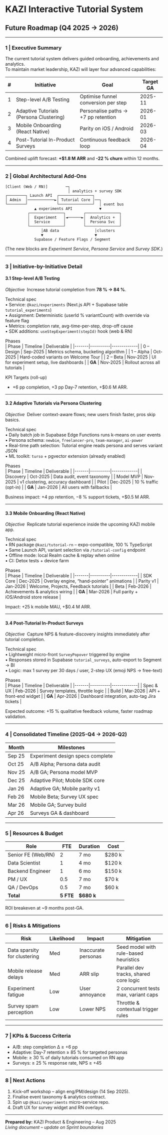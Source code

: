 # KAZI Interactive Tutorial System  
## Future Roadmap (Q4 2025 → 2026)

---

### 1 | Executive Summary
The current tutorial system delivers guided onboarding, achievements and analytics.  
To maintain market leadership, KAZI will layer four advanced capabilities:

| # | Initiative | Goal | Target GA |
|---|------------|------|-----------|
| 1 | Step-level A/B Testing | Optimise funnel conversion per step | 2025-11 |
| 2 | Adaptive Tutorials (Persona Clustering) | Personalise paths → +7 pp retention | 2026-01 |
| 3 | Mobile Onboarding (React Native) | Parity on iOS / Android | 2026-03 |
| 4 | Post-Tutorial In-Product Surveys | Continuous feedback loop | 2026-04 |

Combined uplift forecast: **+$1.8 M ARR** and **-22 % churn** within 12 months.

---

### 2 | Global Architectural Add-Ons
```
[Client (Web / RN)]        ─┐
                            │ analytics + survey SDK
┌────────┐ Launch API  ┌───────────────┐
│ Admin  │────────────►│ Tutorial Core │──┐
└────────┘             └───────────────┘  │ event bus
             ▲ experiments API            ▼
          ┌───────────────┐        ┌───────────────┐
          │  Experiment   │◄──────►│  Analytics +  │
          │  Service      │        │  Persona Svc  │
          └───────────────┘        └───────────────┘
                │AB data                │clusters
                ▼                       ▼
             Supabase / Feature Flags / Segment
```
(The new blocks are *Experiment Service*, *Persona Service* and *Survey SDK*.)

---

### 3 | Initiative-by-Initiative Detail

#### 3.1  Step-level A/B Testing
*Objective* Increase tutorial completion from **78 % → 84 %**.  

Technical spec  
• Service: `@kazi/experiments` (Next.js API + Supabase table `tutorial_experiments`)  
• Assignment: Deterministic (userId % variantCount) with override via feature flag  
• Metrics: completion rate, avg-time-per-step, drop-off cause  
• SDK additions: `useStepExperiment(stepId)` hook (web & RN)  

Phases  
| Phase | Timeline | Deliverable |
|-------|----------|-------------|
| 0 – Design | Sep-2025 | Metrics schema, bucketing algorithm |
| 1 – Alpha  | Oct-2025 | Hard-coded variants on Welcome Tour |
| 2 – Beta   | Nov-2025 | UI for experiment setup, live dashboards |
| **GA**     | Nov-2025 | Rollout across all tutorials |

KPI Targets (roll-up)  
* +6 pp completion, +3 pp Day-7 retention, +$0.6 M ARR.

---

#### 3.2  Adaptive Tutorials via Persona Clustering
*Objective* Deliver context-aware flows; new users finish faster, pros skip basics.  

Technical spec  
• Daily batch job in Supabase Edge Functions runs k-means on user events  
• Persona schema: `newbie`, `freelancer-pro`, `team-manager`, `ai-power`  
• Real-time path selection: Tutorial engine reads persona and serves variant JSON  
• ML toolkit: `turso` + pgvector extension (already enabled)  

Phases  
| Phase | Timeline | Deliverable |
|-------|----------|-------------|
| Discovery | Oct-2025 | Data audit, event taxonomy |
| Model MVP | Nov-2025 | v1 clustering, accuracy dashboard |
| Pilot | Dec-2025 | 10 % traffic (opt-in) |
| **GA** | Jan-2026 | All users with fallbacks |

Business impact: +4 pp retention, −8 % support tickets, +$0.5 M ARR.

---

#### 3.3  Mobile Onboarding (React Native)
*Objective* Replicate tutorial experience inside the upcoming KAZI mobile app.  

Technical spec  
• RN package `@kazi/tutorial-rn` – expo-compatible, 100 % TypeScript  
• Same Launch API, variant selection via `/tutorial-config` endpoint  
• Offline mode: local Realm cache & replay when online  
• CI: Detox tests + device farm  

Phases  
| Phase | Timeline | Deliverable |
|-------|----------|-------------|
| SDK Core | Dec-2025 | Overlay engine, “hand-pointer” animations |
| Parity v1 | Jan-2026 | Welcome, Projects, Feedback tutorials |
| Beta | Feb-2026 | Achievements & analytics wiring |
| **GA** | Mar-2026 | Full parity + iOS/Android store release |

Impact: +25 k mobile MAU, +$0.4 M ARR.

---

#### 3.4  Post-Tutorial In-Product Surveys
*Objective* Capture NPS & feature-discovery insights immediately after tutorial completion.  

Technical spec  
• Lightweight micro-front `SurveyPopover` triggered by engine  
• Responses stored in Supabase `tutorial_surveys`, auto-export to Segment → BI  
• Logic: max 1 survey per 30 days / user, 2-step UX (emoji NPS → free-text)  

Phases  
| Phase | Timeline | Deliverable |
|-------|----------|-------------|
| Spec & UX | Feb-2026 | Survey templates, throttle logic |
| Build | Mar-2026 | API + front-end widget |
| **GA** | Apr-2026 | Dashboard integration, auto-tag Jira tickets |

Expected outcome: +15 % qualitative feedback volume, faster roadmap validation.

---

### 4 | Consolidated Timeline (2025-Q4 → 2026-Q2)
| Month | Milestones |
|-------|------------|
| Sep 25 | Experiment design specs complete |
| Oct 25 | A/B Alpha; Persona data audit |
| Nov 25 | A/B GA; Persona model MVP |
| Dec 25 | Adaptive Pilot; Mobile SDK core |
| Jan 26 | Adaptive GA; Mobile parity v1 |
| Feb 26 | Mobile Beta; Survey UX spec |
| Mar 26 | Mobile GA; Survey build |
| Apr 26 | Surveys GA & dashboard |

---

### 5 | Resources & Budget
| Role | FTE | Duration | Cost |
|------|-----|----------|------|
| Senior FE (Web/RN) | 2 | 7 mo | $280 k |
| Data Scientist | 1 | 4 mo | $120 k |
| Backend Engineer | 1 | 6 mo | $150 k |
| PM / UX | 0.5 | 7 mo | $70 k |
| QA / DevOps | 0.5 | 7 mo | $60 k |
| **Total** | **5 FTE** | **$680 k** |

ROI breakeven at ~9 months post-GA.

---

### 6 | Risks & Mitigations
| Risk | Likelihood | Impact | Mitigation |
|------|------------|--------|------------|
| Data sparsity for clustering | Med | Inaccurate personas | Seed model with rule-based heuristics |
| Mobile release delays | Med | ARR slip | Parallel dev tracks, shared core logic |
| Experiment fatigue | Low | User annoyance | 2 concurrent tests max, variant caps |
| Survey spam perception | Low | Lower NPS | Throttle & contextual trigger rules |

---

### 7 | KPIs & Success Criteria
* A/B: step completion Δ ≥ +6 pp  
* Adaptive: Day-7 retention ≥ 85 % for targeted personas  
* Mobile: ≥ 30 % of daily tutorials consumed on RN app  
* Surveys: ≥ 25 % response rate, NPS ≥ +45  

---

### 8 | Next Actions
1. Kick-off workshop – align eng/PM/design (14 Sep 2025).  
2. Finalise event taxonomy & analytics contract.  
3. Spin up `@kazi/experiments` micro-service repo.  
4. Draft UX for survey widget and RN overlays.

---

**Prepared by:** KAZI Product & Engineering – Aug 2025  
*Living document – update on Sprint boundaries*
